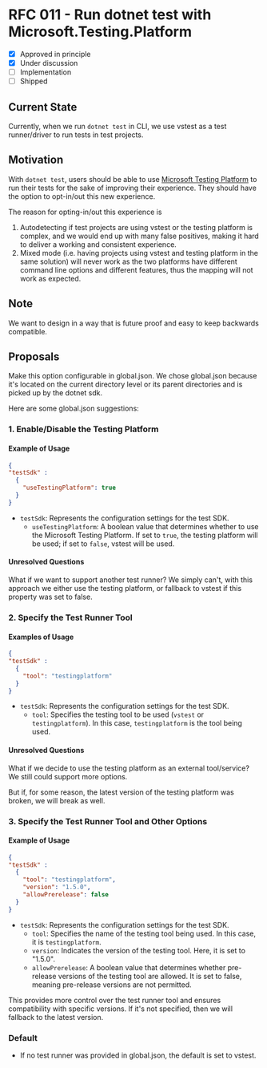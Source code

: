 # RFC 011 - Run dotnet test with Microsoft.Testing.Platform

- [x] Approved in principle
- [x] Under discussion
- [ ] Implementation
- [ ] Shipped

## Current State

Currently, when we run `dotnet test` in CLI, we use vstest as a test runner/driver to run tests in test projects.

## Motivation

With `dotnet test`, users should be able to use [Microsoft Testing Platform](https://learn.microsoft.com/en-us/dotnet/core/testing/unit-testing-platform-intro?tabs=dotnetcli#microsofttestingplatform-pillars) to run their tests for the sake of improving their experience. They should have the option to opt-in/out this new experience.

The reason for opting-in/out this experience is

1. Autodetecting if test projects are using vstest or the testing platform is complex, and we would end up with many false positives, making it hard to deliver a working and consistent experience.
2. Mixed mode (i.e. having projects using vstest and testing platform in the same solution) will never work as the two platforms have different command line options and different features, thus the mapping will not work as expected.

## Note

We want to design in a way that is future proof and easy to keep backwards compatible.

## Proposals

Make this option configurable in global.json. We chose global.json because it's located on the current directory level or its parent directories and is picked up by the dotnet sdk.

Here are some global.json suggestions:

### 1. Enable/Disable the Testing Platform

#### Example of Usage

```json
{
"testSdk" :
  {
    "useTestingPlatform": true
  }
}
```

- `testSdk`: Represents the configuration settings for the test SDK.
  - `useTestingPlatform`: A boolean value that determines whether to use the Microsoft Testing Platform. If set to `true`, the testing platform will be used; if set to `false`, vstest will be used.

#### Unresolved Questions

What if we want to support another test runner? We simply can't, with this approach we either use the testing platform, or fallback to vstest if this property was set to false.

### 2. Specify the Test Runner Tool

#### Examples of Usage

```json
{
"testSdk" :
  {
    "tool": "testingplatform"
  }
}
```

- `testSdk`: Represents the configuration settings for the test SDK.
  - `tool`: Specifies the testing tool to be used (`vstest` or `testingplatform`). In this case, `testingplatform` is the tool being used.

#### Unresolved Questions

What if we decide to use the testing platform as an external tool/service? We still could support more options.

But if, for some reason, the latest version of the testing platform was broken, we will break as well.

### 3. Specify the Test Runner Tool and Other Options

#### Example of Usage

```json
{
"testSdk" :
  {
    "tool": "testingplatform",
    "version": "1.5.0",
    "allowPrerelease": false
  }
}
```

- `testSdk`: Represents the configuration settings for the test SDK.
  - `tool`: Specifies the name of the testing tool being used. In this case, it is `testingplatform`.
  - `version`: Indicates the version of the testing tool. Here, it is set to "1.5.0".
  - `allowPrerelease`: A boolean value that determines whether pre-release versions of the testing tool are allowed. It is set to false, meaning pre-release versions are not permitted.

This provides more control over the test runner tool and ensures compatibility with specific versions. If it's not specified, then we will fallback to the latest version.

### Default

- If no test runner was provided in global.json, the default is set to vstest.
